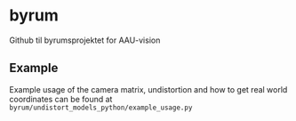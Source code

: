 # byrum
Github til byrumsprojektet for AAU-vision


## Example
Example usage of the camera matrix, undistortion and how to get real world coordinates can be found at `byrum/undistort_models_python/example_usage.py`

